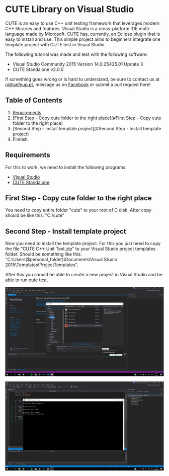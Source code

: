 # CUTE Library on Visual Studio
CUTE is an easy to use C++ unit testing framework that leverages modern C++ libraries and features. 
Visual Studio is a cross-platform IDE multi-language made by Microsoft.
CUTE has, currently, an Eclipse plugin that is easy to install and use. 
This simple project aims to beginners integrate one template project with CUTE test in Visual Studio.



The following tutorial was made and test with the following software:
* Visual Studio Community 2015 Version 14.0.25425.01 Update 3
* CUTE Standalone v2.0.0

If something goes wrong or is hard to understand, be sure to contact us at [ni@aefeup.pt](mailto:ni@aefeup.pt), message us on [Facebook](www.facebook.com/niaefeup) or submit a pull request here!

## Table of Contents
1. [Requirements](#requirements)
2. [First Step - Copy cute folder to the right place](#First Step - Copy cute folder to the right place)
3. [Second Step - Install template project](#Second Step - Install template project)
4. Finnish

## Requirements

For this to work, we need to install the following programs:
* [Visual Studio](https://www.jetbrains.com/clion/)
* [CUTE Standalone](http://cute-test.com/projects/cute/wiki/CUTE_Standalone)

## First Step - Copy cute folder to the right place

You need to copy entire folder "cute" to your root of C disk. After copy should be like this: "C:/cute"

## Second Step - Install template project

Now you need to install the template project. For this you just need to copy the file "CUTE C++ Unit Test.zip" to your Visual Studio project templates folder. Should be something like this: "C:\Users\($personal_folder)\Documents\Visual Studio 2015\Templates\ProjectTemplates".

After this you should be able to create a new project in Visual Studio and be able to run cute test.

![Create Project](create_project.png)

![Test](test.png)
